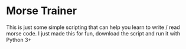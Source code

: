 # Morse Trainer

This is just some simple scripting that can help you learn to write / read morse code. I just made this for fun, download the script and run it with Python 3+
